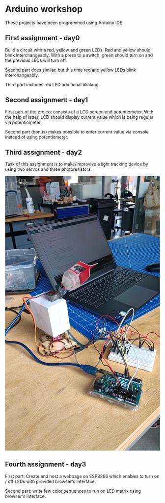 # Arduino workshop

These projects have been programmed using Arduino IDE.

## First assignment - day0

Build a circuit with a red, yellow and green LEDs. Red and yellow should blink interchangeably. With a press to a switch, green should turn on and the previous LEDs will turn off.

Second part does similar, but this time red and yellow LEDs blink interchangeably.

Third part includes red LED additional blinking.

## Second assignment - day1

First part of the project consists of a LCD screen and potentiometer. With the help of latter, LCD should display current value which is being regular via potentiometer.

Second part (bonus) makes possible to enter current value via console instead of using potentiometer.

## Third assignment - day2

Task of this assignment is to make/improvise a light tracking device by using two servos and three photoresistors.

![Prototype](./day02/ard3.jpg "Prototype")

## Fourth assignment - day3

First part: Create and host a webpage on ESP8266 which enables to turn on / off LEDs with provided browser's interface.

Second part: write few color sequences to run on LED matrix using browser's interface.
